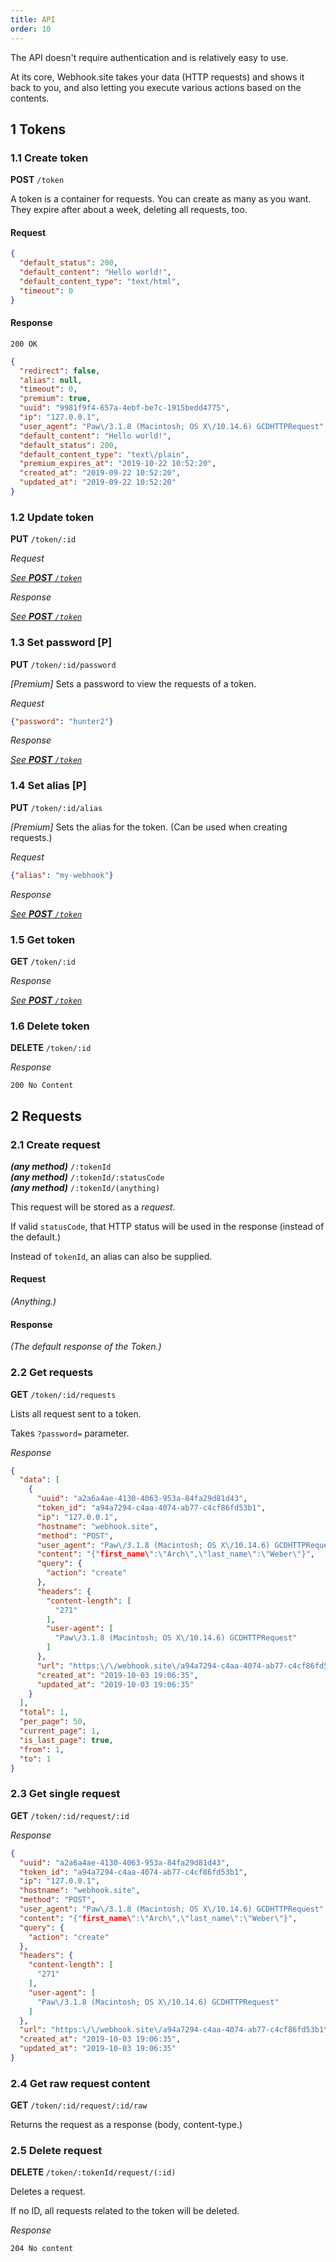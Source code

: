 ```yaml
---
title: API
order: 10
---
```


The API doesn't require authentication and is relatively easy to use. 

At its core, Webhook.site takes your data (HTTP requests) and shows it back to you, and also letting you execute various actions based on the contents.

## 1 Tokens

### 1.1 Create token

**POST** `/token`

A token is a container for requests. You can create as many as you want. They expire after about a week, deleting all requests, too.

#### Request

```json
{
  "default_status": 200,
  "default_content": "Hello world!",
  "default_content_type": "text/html",
  "timeout": 0
}
```

#### Response

`200 OK`

```json
{
  "redirect": false,
  "alias": null,
  "timeout": 0,
  "premium": true,
  "uuid": "9981f9f4-657a-4ebf-be7c-1915bedd4775",
  "ip": "127.0.0.1",
  "user_agent": "Paw\/3.1.8 (Macintosh; OS X\/10.14.6) GCDHTTPRequest",
  "default_content": "Hello world!",
  "default_status": 200,
  "default_content_type": "text\/plain",
  "premium_expires_at": "2019-10-22 10:52:20",
  "created_at": "2019-09-22 10:52:20",
  "updated_at": "2019-09-22 10:52:20"
}
```

### 1.2 Update token

**PUT** `/token/:id`

*Request*

[*See **POST** `/token`*](#11-create-token)

*Response*

[*See **POST** `/token`*](#11-create-token)

### 1.3 Set password [P]

**PUT** `/token/:id/password`

*[Premium]* Sets a password to view the requests of a token.

*Request*

```json
{"password": "hunter2"}
```

*Response*

[*See **POST** `/token`*](#11-create-token)

### 1.4 Set alias [P]

**PUT** `/token/:id/alias`

*[Premium]* Sets the alias for the token. (Can be used when creating requests.)

*Request*

```json
{"alias": "my-webhook"}
```

*Response*

[*See **POST** `/token`*](#11-create-token)

### 1.5 Get token

**GET** `/token/:id`

*Response*

[*See **POST** `/token`*](#11-create-token)

### 1.6 Delete token

**DELETE** `/token/:id`

*Response*

`200 No Content`

## 2 Requests

### 2.1 Create request

***(any method)*** `/:tokenId` <br>
***(any method)*** `/:tokenId/:statusCode` <br>
***(any method)*** `/:tokenId/(anything)`

This request will be stored as a *request*.

If valid `statusCode`, that HTTP status will be used in the response (instead of the default.)

Instead of `tokenId`, an alias can also be supplied.

#### Request

*(Anything.)*

#### Response

*(The default response of the Token.)*

### 2.2 Get requests

**GET** `/token/:id/requests`

Lists all request sent to a token. 

Takes `?password=` parameter.

*Response*

```json
{
  "data": [
    {
      "uuid": "a2a6a4ae-4130-4063-953a-84fa29d81d43",
      "token_id": "a94a7294-c4aa-4074-ab77-c4cf86fd53b1",
      "ip": "127.0.0.1",
      "hostname": "webhook.site",
      "method": "POST",
      "user_agent": "Paw\/3.1.8 (Macintosh; OS X\/10.14.6) GCDHTTPRequest",
      "content": "{"first_name\":\"Arch\",\"last_name\":\"Weber\"}",
      "query": {
        "action": "create"
      },
      "headers": {
        "content-length": [
          "271"
        ],
        "user-agent": [
          "Paw\/3.1.8 (Macintosh; OS X\/10.14.6) GCDHTTPRequest"
        ]
      },
      "url": "https:\/\/webhook.site\/a94a7294-c4aa-4074-ab77-c4cf86fd53b1\/201?",
      "created_at": "2019-10-03 19:06:35",
      "updated_at": "2019-10-03 19:06:35"
    }
  ],
  "total": 1,
  "per_page": 50,
  "current_page": 1,
  "is_last_page": true,
  "from": 1,
  "to": 1
}
```

### 2.3 Get single request

**GET** `/token/:id/request/:id`

*Response*

```json
{
  "uuid": "a2a6a4ae-4130-4063-953a-84fa29d81d43",
  "token_id": "a94a7294-c4aa-4074-ab77-c4cf86fd53b1",
  "ip": "127.0.0.1",
  "hostname": "webhook.site",
  "method": "POST",
  "user_agent": "Paw\/3.1.8 (Macintosh; OS X\/10.14.6) GCDHTTPRequest",
  "content": "{"first_name\":\"Arch\",\"last_name\":\"Weber\"}",
  "query": {
    "action": "create"
  },
  "headers": {
    "content-length": [
      "271"
    ],
    "user-agent": [
      "Paw\/3.1.8 (Macintosh; OS X\/10.14.6) GCDHTTPRequest"
    ]
  },
  "url": "https:\/\/webhook.site\/a94a7294-c4aa-4074-ab77-c4cf86fd53b1\/201?",
  "created_at": "2019-10-03 19:06:35",
  "updated_at": "2019-10-03 19:06:35"
}
```

### 2.4 Get raw request content

**GET** `/token/:id/request/:id/raw`

Returns the request as a response (body, content-type.)

### 2.5 Delete request

**DELETE** `/token/:tokenId/request/(:id)`

Deletes a request. 

If no ID, all requests related to the token will be deleted.

*Response*

`204 No content`